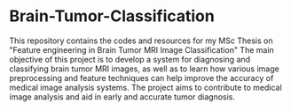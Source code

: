 # Brain-Tumor-Classification
This repository contains the codes and resources for my MSc Thesis on "Feature engineering in Brain Tumor MRI Image Classification"
The main objective of this project is to develop a system for diagnosing and classifying brain tumor MRI images, as well as to learn how various image preprocessing and feature techniques can help improve the accuracy of medical image analysis systems.
The project aims to contribute to medical image analysis and aid in early and accurate tumor diagnosis.
